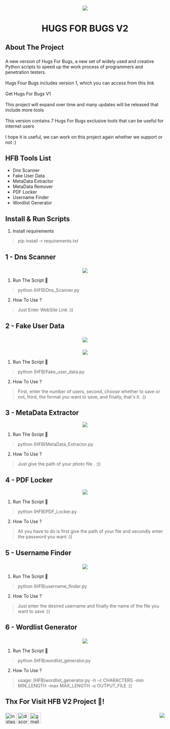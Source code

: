 <br clear="both">

<div align="center">
  <img height="" src="https://s8.uupload.ir/files/hugs_for_bugs_ze8q.png"  />
</div>

<h1 align="center">HUGS FOR BUGS V2</h1>

###

<h2 align="left">About The Project</h2>

###

<p align="left">A new version of Hugs For Bugs, a new set of widely used and creative Python scripts to speed up the work process of programmers and penetration testers.<br><br>Hugs Four Bugs includes version 1, which you can access from this link<br><br>Get Hugs For Bugs V1<br><br>This project will expand over time and many updates will be released that include more tools<br><br>This version contains 7 Hugs For Bugs exclusive tools that can be useful for internet users<br><br>I hope it is useful, we can work on this project again whether we support or not :)</p>

<h2 align="left">HFB Tools List</h2>

 - Dns Scanner
 - Fake User Data
 - MetaData Extractor
 - MetaData Remover
 - PDF Locker
 - Username Finder
 - Wordlist Generator

## Install & Run Scripts

 1. Install requirements

> pip install -r requirements.txt

<h2 align="left">1 - Dns Scanner</h2>

###

<div align="center">
  <img height="" src="https://s8.uupload.ir/files/record_2024_05_09_01_37_22_383_cdo9.gif"  />
</div>

 1. Run The Script 🥷

> python (HFB)Dns_Scanner.py

 2. How To Use ?

 > Just Enter WebSite Link  :))

<h2 align="left">2 - Fake User Data</h2>

###

<div align="center">
  <img height="" src="https://s8.uupload.ir/files/record_2024_05_09_01_37_48_352_8eb9.gif"  />
</div>

###

<div align="center">
  <img height="" src="https://s8.uupload.ir/files/screenshot_2024-05-09_022922_c0ny.png"  />
</div>

 1. Run The Script 🥷

> python (HFB)Fake_user_data.py

 2. How To Use ?

 > First, enter the number of users, second, choose whether to save or not, third, the format you want to save, and finally, that's it.  :))


<h2 align="left">3 - MetaData Extractor</h2>

<div align="center">
  <img height="" src="https://s8.uupload.ir/files/record_2024_05_09_01_38_57_603_yn3n.gif"  />
</div>

 1. Run The Script 🥷

> python (HFB)MetaData_Extractor.py

 2. How To Use ?

 > Just give the path of your photo file .  :))

<h2 align="left">4 - PDF Locker</h2>

<div align="center">
  <img height="" src="https://s8.uupload.ir/files/record_2024_05_09_01_40_42_451_uus.gif"  />
</div>

 1. Run The Script 🥷

> python (HFB)PDF_Locker.py

 2. How To Use ?

 > All you have to do is first give the path of your file and secondly enter the password you want :))

<h2 align="left">5 - Username Finder</h2>

###

<div align="center">
  <img height="" src="https://s8.uupload.ir/files/record_2024_05_09_01_41_06_686_cgxa.gif"  />
</div>

 1. Run The Script 🥷

> python (HFB)username_finder.py

 2. How To Use ?

 > Just enter the desired username and finally the name of the file you want to save :))

<h2 align="left">6 - Wordlist Generator</h2>

###

<div align="center">
  <img height="" src="https://s8.uupload.ir/files/record_2024_05_09_01_42_10_795_paz.gif"  />
</div>

 1. Run The Script 🥷

> python (HFB)wordlist_generator.py

 2. How To Use ?

 > usage: (HFB)wordlist_generator.py -h -c CHARACTERS -min MIN_LENGTH -max MAX_LENGTH -o OUTPUT_FILE :))
###

<h2 align="left">Thx For Visit HFB V2 Project  👋!</h2>

###

<img align="right" src="https://i.imgflip.com/65efzo.gif"  />

###

<div align="left">
  <img src="https://img.shields.io/static/v1?message=Instagram&logo=instagram&label=&color=E4405F&logoColor=white&labelColor=&style=for-the-badge" height="35" alt="instagram logo"  />
  <img src="https://img.shields.io/static/v1?message=Discord&logo=discord&label=&color=7289DA&logoColor=white&labelColor=&style=for-the-badge" height="35" alt="discord logo"  />
  <img src="https://img.shields.io/static/v1?message=Gmail&logo=gmail&label=&color=D14836&logoColor=white&labelColor=&style=for-the-badge" height="35" alt="gmail logo"  />
</div>

###
